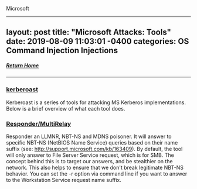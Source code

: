 Microsoft

---
layout: post
title:  "Microsoft Attacks: Tools"
date:   2019-08-09 11:03:01 -0400
categories: OS Command Injection Injections
---
##### [Return Home](https://thegetch.github.io/penetration/testing/resources/2020/07/24/Home/)

---

### [kerberoast](https://github.com/nidem/kerberoast)

Kerberoast is a series of tools for attacking MS Kerberos implementations. Below is a brief overview of what each tool does.

### [Responder/MultiRelay](https://github.com/lgandx/Responder/)

Responder an LLMNR, NBT-NS and MDNS poisoner. It will answer to specific NBT-NS (NetBIOS Name Service) queries based on their name suffix (see: http://support.microsoft.com/kb/163409). By default, the tool will only answer to File Server Service request, which is for SMB.
The concept behind this is to target our answers, and be stealthier on the network. This also helps to ensure that we don't break legitimate NBT-NS behavior. You can set the -r option via command line if you want to answer to the Workstation Service request name suffix.
